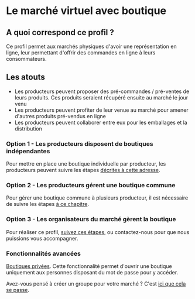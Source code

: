 # Le marché virtuel avec boutique

## A quoi correspond ce profil ?

Ce profil permet aux marchés physiques d'avoir une représentation en ligne, leur permettant d'offrir des commandes en ligne à leurs consommateurs.

## Les atouts

* Les producteurs peuvent proposer des pré-commandes / pré-ventes de leurs produits. Ces produits seraient récupéré ensuite au marché le jour venu
* Les producteurs peuvent profiter de leur venue au marché pour amener d'autres produits pré-vendus en ligne
* Les producteurs peuvent collaborer entre eux pour les emballages et la distribution

### Option 1 - Les producteurs disposent de boutiques indépendantes

Pour mettre en place une boutique individuelle par producteur, les producteurs peuvent suivre les étapes [décrites à cette adresse](le-producteur-en-vente-directe-avec-une-boutique.md).

### Option 2 - Les producteurs gérent une boutique commune

Pour gérer une boutique commune à plusieurs producteur, il est nécessaire de suivre les étapes [à ce chapitre](le-producteur-revendeur-avec-une-boutique.md).

### Option 3 - Les organisateurs du marché gèrent la boutique

Pour réaliser ce profil, [suivez ces étapes](le-hub-non-producteur-avec-boutique-en-ligne.md), ou contactez-nous pour que nous puissions vous accompagner.

### Fonctionnalités avancées

[Boutiques privées](../fonctionnalites-standards/mise-en-place-dune-boutique/private-shopfront.md). Cette fonctionnalité permet d'ouvrir une boutique uniquement aux personnes disposant du mot de passe pour y accéder.

Avez-vous pensé à créer un groupe pour votre marché ? C'est [ici que cela se passe](le-marche-virtuel-sans-boutique.md).

